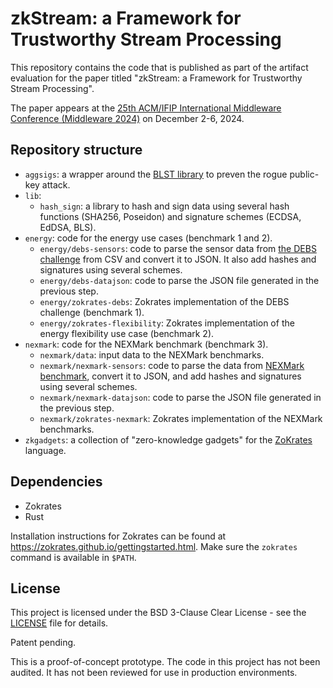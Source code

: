 # zkStream: a Framework for Trustworthy Stream Processing

This repository contains the code that is published as part of the artifact evaluation for the paper titled "zkStream: a Framework for Trustworthy Stream Processing".

The paper appears at the [25th ACM/IFIP International Middleware Conference (Middleware 2024)](https://middleware-conf.github.io/2024/) on December 2-6, 2024.

## Repository structure

- `aggsigs`: a wrapper around the [BLST library][blst] to preven the rogue public-key attack.
- `lib`:
  - `hash_sign`: a library to hash and sign data using several hash functions (SHA256, Poseidon) and signature schemes (ECDSA, EdDSA, BLS).
- `energy`: code for the energy use cases (benchmark 1 and 2).
  - `energy/debs-sensors`: code to parse the sensor data from [the DEBS challenge][debs] from CSV and convert it to JSON. It also add hashes and signatures using several schemes.
  - `energy/debs-datajson`: code to parse the JSON file generated in the previous step.
  - `energy/zokrates-debs`: Zokrates implementation of the DEBS challenge (benchmark 1).
  - `energy/zokrates-flexibility`: Zokrates implementation of the energy flexibility use case (benchmark 2).
- `nexmark`: code for the NEXMark benchmark (benchmark 3).
  - `nexmark/data`: input data to the NEXMark benchmarks.
  - `nexmark/nexmark-sensors`: code to parse the data from [NEXMark benchmark][nexmark], convert it to JSON, and add hashes and signatures using several schemes.
  - `nexmark/nexmark-datajson`: code to parse the JSON file generated in the previous step.
  - `nexmark/zokrates-nexmark`: Zokrates implementation of the NEXMark benchmarks.
- `zkgadgets`: a collection of "zero-knowledge gadgets" for the [ZoKrates][zokrates] language.

[blst]: https://github.com/supranational/blst
[debs]: https://debs.org/grand-challenges/2014/
[nexmark]: https://github.com/nexmark/nexmark
[zokrates]: https://zokrates.github.io/

## Dependencies

- Zokrates
- Rust

Installation instructions for Zokrates can be found at
https://zokrates.github.io/gettingstarted.html. Make sure the `zokrates` command
is available in `$PATH`.

## License

This project is licensed under the BSD 3-Clause Clear License - see the [LICENSE](LICENSE) file for details.

Patent pending.

This is a proof-of-concept prototype. The code in this project has not been audited. It has not been reviewed for use in production environments.
